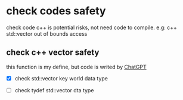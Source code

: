 # check codes safety
check code c++ is potential risks, not need code to compile. e.g: c++ std::vector out of bounds access
## check c++ vector safety
  this function is my define, but code is writed by [ChatGPT](https://chatgpt.com/)
  - [x] check std::vector key world data type
  - [ ] check tydef std::vector dta type
  
